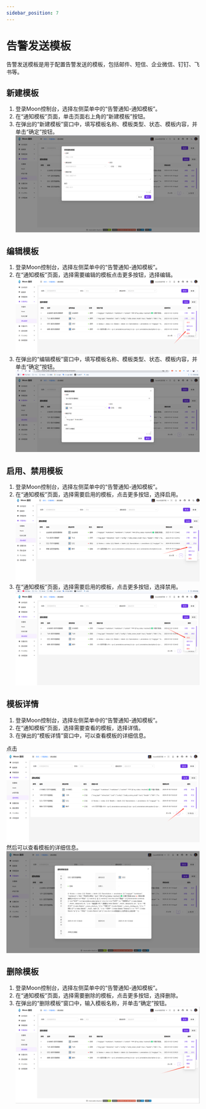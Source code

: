 ```yaml
---
sidebar_position: 7
---
```


# 告警发送模板

告警发送模板是用于配置告警发送的模板，包括邮件、短信、企业微信、钉钉、飞书等。

## 新建模板
1. 登录Moon控制台，选择左侧菜单中的“告警通知-通知模板”。
2. 在“通知模板”页面，单击页面右上角的“新建模板”按钮。
3. 在弹出的“新建模板”窗口中，填写模板名称、模板类型、状态、模板内容，并单击“确定”按钮。
![新建模板](./img/send-template-create.png)

## 编辑模板
1. 登录Moon控制台，选择左侧菜单中的“告警通知-通知模板”。
2. 在“通知模板”页面，选择需要编辑的模板点击更多按钮，选择编辑。
![编辑模板](./img/send-template-edit1.png)
3. 在弹出的“编辑模板”窗口中，填写模板名称、模板类型、状态、模板内容，并单击“确定”按钮。
![编辑模板](./img/send-template-edit2.png)

## 启用、禁用模板
1. 登录Moon控制台，选择左侧菜单中的“告警通知-通知模板”。
2. 在“通知模板”页面，选择需要启用的模板，点击更多按钮，选择启用。
![启用模板](./img/send-template-enable.png)
3. 在“通知模板”页面，选择需要启用的模板，点击更多按钮，选择禁用。
![禁用模板](img%2Fsend-template-disble.png)

## 模板详情
1. 登录Moon控制台，选择左侧菜单中的“告警通知-通知模板”。
2. 在“通知模板”页面，选择需要查看的模板，选择详情。
3. 在弹出的“模板详情”窗口中，可以查看模板的详细信息。

点击
![send-template-detail1.png](img%2Fsend-template-detail1.png)
然后可以查看模板的详细信息。
![send-template-detail2.png](img%2Fsend-template-detail2.png)

## 删除模板
1. 登录Moon控制台，选择左侧菜单中的“告警通知-通知模板”。
2. 在“通知模板”页面，选择需要删除的模板，点击更多按钮，选择删除。
3. 在弹出的“删除模板”窗口中，输入模板名称，并单击“确定”按钮。
![删除模板](./img/send-template-delete.png)